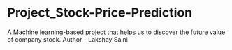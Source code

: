 # Project_Stock-Price-Prediction
A Machine learning-based project that helps us to discover the future value of company stock.
Author - Lakshay Saini
